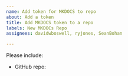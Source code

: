 ```yaml
---
name: Add token for MKDOCS to repo
about: Add a token
title: Add MKDOCS token to a repo
labels: New MKDOCs Repo
assignees: davidwboswell, ryjones, SeanBohan

---
```


Please include:

* GitHub repo:
